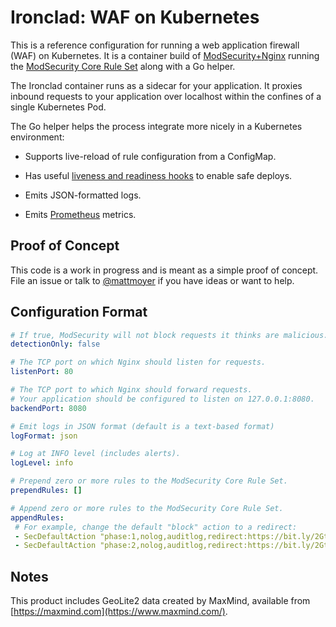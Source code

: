 # Ironclad: WAF on Kubernetes

This is a reference configuration for running a web application firewall (WAF) on Kubernetes.
It is a container build of [ModSecurity+Nginx][modsecurity-nginx] running the [ModSecurity Core Rule Set][modsecurity-crs] along with a Go helper.

The Ironclad container runs as a sidecar for your application.
It proxies inbound requests to your application over localhost within the confines of a single Kubernetes Pod.

The Go helper helps the process integrate more nicely in a Kubernetes environment:

- Supports live-reload of rule configuration from a ConfigMap.

- Has useful [liveness and readiness hooks][probes] to enable safe deploys.

- Emits JSON-formatted logs.

- Emits [Prometheus][prometheus] metrics.

## Proof of Concept

This code is a work in progress and is meant as a simple proof of concept.
File an issue or talk to [@mattmoyer] if you have ideas or want to help.

## Configuration Format

```yaml
# If true, ModSecurity will not block requests it thinks are malicious.
detectionOnly: false

# The TCP port on which Nginx should listen for requests.
listenPort: 80

# The TCP port to which Nginx should forward requests.
# Your application should be configured to listen on 127.0.0.1:8080.
backendPort: 8080

# Emit logs in JSON format (default is a text-based format)
logFormat: json

# Log at INFO level (includes alerts).
logLevel: info

# Prepend zero or more rules to the ModSecurity Core Rule Set.
prependRules: []

# Append zero or more rules to the ModSecurity Core Rule Set.
appendRules:
 # For example, change the default "block" action to a redirect:
 - SecDefaultAction "phase:1,nolog,auditlog,redirect:https://bit.ly/2GtuuDZ"
 - SecDefaultAction "phase:2,nolog,auditlog,redirect:https://bit.ly/2GtuuDZ"
```

## Notes

This product includes GeoLite2 data created by MaxMind, available from [https://maxmind.com](https://www.maxmind.com/).

[@mattmoyer]: https://github.com/mattmoyer
[modsecurity]: https://github.com/SpiderLabs/ModSecurity
[modsecurity-nginx]: https://github.com/SpiderLabs/ModSecurity-nginx
[modsecurity-crs]: https://coreruleset.org/
[prometheus]: https://prometheus.io/
[probes]: https://kubernetes.io/docs/concepts/workloads/pods/pod-lifecycle/#container-probes